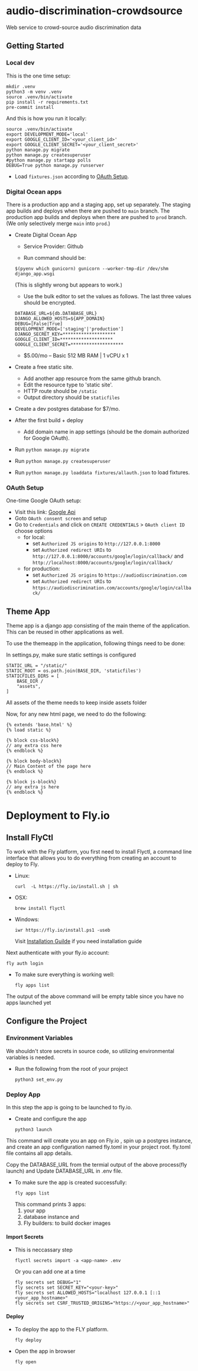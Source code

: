 # audio-discrimination-crowdsource

Web service to crowd-source audio discrimination data

## Getting Started

### Local dev

This is the one time setup:
```
mkdir .venv
python3 -m venv .venv
source .venv/bin/activate
pip install -r requirements.txt
pre-commit install
```

And this is how you run it locally:
```
source .venv/bin/activate
export DEVELOPMENT_MODE='local'
export GOOGLE_CLIENT_ID='<your_client_id>'
export GOOGLE_CLIENT_SECRET='<your_client_secret>'
python manage.py migrate
python manage.py createsuperuser
#python manage.py startapp polls
DEBUG=True python manage.py runserver
```
- Load `fixtures.json` according to [OAuth Setup](#OAuth-Setup).

### Digital Ocean apps

There is a production app and a staging app, set up separately.
The staging app builds and deploys when there are pushed to `main` branch.
The production app builds and deploys when there are pushed to
`prod` branch. (We only selectively merge `main` into `prod`.)

- Create Digital Ocean App
  - Service Provider: Github
  
  - Run command should be:
  ```
  $(pyenv which gunicorn) gunicorn --worker-tmp-dir /dev/shm django_app.wsgi
  ```
  (This is slightly wrong but appears to work.)
  - Use the bulk editor to set the values as follows. The last three
  values should be encrypted.
  ```
  DATABASE_URL=${db.DATABASE_URL}
  DJANGO_ALLOWED_HOSTS=${APP_DOMAIN}
  DEBUG=[False|True]
  DEVELOPMENT_MODE=['staging'|'production']
  DJANGO_SECRET_KEY=********************
  GOOGLE_CLIENT_ID=********************
  GOOGLE_CLIENT_SECRET=********************
  ```
  - $5.00/mo – Basic 512 MB RAM | 1 vCPU  x  1
- Create a free static site.
  - Add another app resource from the same github branch.
  - Edit the resource type to 'static site'.
  - HTTP route should be `/static`
  - Output directory should be `staticfiles`
- Create a dev postgres database for $7/mo.

- After the first build + deploy
  - Add domain name in app settings (should be the domain authorized
  for Google OAuth).

- Run `python manage.py migrate`
- Run `python manage.py createsuperuser`
- Run `python manage.py loaddata fixtures/allauth.json` to load fixtures.

### OAuth Setup

One-time Google OAuth setup:
- Visit this link: [Google Api](https://console.cloud.google.com/apis/dashboard)
- Goto `OAuth consent screen` and setup
- Go to `Credentials` and click on `CREATE CREDENTIALS` > `OAuth client ID` choose options
    - for local:
        - set `Authorized JS origins` to `http://127.0.0.1:8000`
	    - set `Authorized redirect URIs` to
    	`http://127.0.0.1:8000/accounts/google/login/callback/` and
    	`http://localhost:8000/accounts/google/login/callback/`
    - for production:
        - set `Authorized JS origins` to `https://audiodiscrimination.com`
	    - set `Authorized redirect URIs` to
    	`https://audiodiscrimination.com/accounts/google/login/callback/`


## Theme App

Theme app is a django app consisting of the main theme of the application.
This can be reused in other applications as well.

To use the themeapp in the application, following things need to be done:

In settings.py, make sure static settings is configured

```
STATIC_URL = "/static/"
STATIC_ROOT = os.path.join(BASE_DIR, 'staticfiles')
STATICFILES_DIRS = [
    BASE_DIR / 
    "assets",
]
```

All assets of the theme needs to keep inside assets folder

Now, for any new html page, we need to do the following:

```
{% extends 'base.html' %}
{% load static %}

{% block css-block%}
// any extra css here
{% endblock %}

{% block body-block%}
// Main Content of the page here
{% endblock %}

{% block js-block%}
// any extra js here
{% endblock %}

```

# Deployment to Fly.io

## Install FlyCtl

To work with the Fly platform, you first need to install Flyctl, a command line interface that allows you to do everything from creating an account to deploy to Fly.
  - Linux:
    ```  
    curl  -L https://fly.io/install.sh | sh
    ```
  - OSX:
    ```
    brew install flyctl
    ```
  - Windows:
    ```
    iwr https://fly.io/install.ps1 -useb
    ```  
    Visit [Installation Guilde](https://fly.io/docs/hands-on/install-flyctl/) if you need installation guide


Next authenticate with your fly.io account:
  ```
  fly auth login
  ```

- To make sure everything is working well:    
  ```
  fly apps list
  ```
The output of the above command will be empty table since you have no apps launched yet


## Configure the Project

### Environment Variables

We shouldn't store secrets in source code, so utilizing environmental variables is needed.
- Run the following from the root of your project
  ```
  python3 set_env.py
  ```

### Deploy App

In this step the app is going to be launched to fly.io.
- Create and configure the app  
  ```
  python3 launch
  ```
    
This command will create you an app on Fly.io , spin up a postgres instance, and create an app configuration named fly.toml in your project root. fly.toml file contains all app details.
  
Copy the DATABASE_URL from the termial output of the above process(fly launch)
and Update DATABASE_URL in .env file.

- To make sure the app is created successfully:
  ```
  fly apps list
  ```
  This command prints 3 apps: 
  1. your app
  2. database instance and 
  3. Fly builders: to build docker images

#### Import Secrets
 - This is neccassary step
    ```
    flyctl secrets import -a <app-name> .env
    ```
    Or you can add one at a time
    ```
    fly secrets set DEBUG="1"
    fly secrets set SECRET_KEY="<your-key>"
    fly secrets set ALLOWED_HOSTS="localhost 127.0.0.1 [::1 <your_app_hostname>" 
    fly secrets set CSRF_TRUSTED_ORIGINS="https://<your_app_hostname>"    
    ```

#### Deploy

- To deploy the app to the FLY platform.
  ```
  fly deploy
  ```

- Open the app in browser
  ```  
  fly open
  ```
